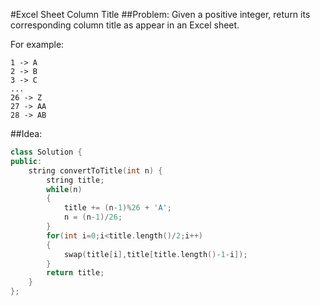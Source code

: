 #Excel Sheet Column Title
##Problem:
Given a positive integer, return its corresponding column title as appear in an Excel sheet.

For example:

    1 -> A
    2 -> B
    3 -> C
    ...
    26 -> Z
    27 -> AA
    28 -> AB 
##Idea:
```cpp
class Solution {
public:
    string convertToTitle(int n) {
        string title;
        while(n)
        {
            title += (n-1)%26 + 'A';
            n = (n-1)/26;
        }
        for(int i=0;i<title.length()/2;i++)
        {
            swap(title[i],title[title.length()-1-i]);
        }
        return title;
    }
};
```
